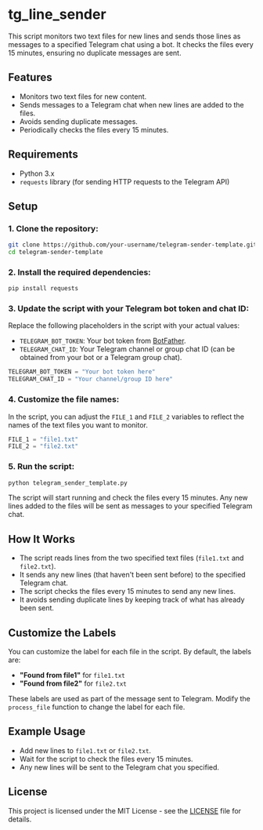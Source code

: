 
# tg_line_sender

This script monitors two text files for new lines and sends those lines as messages to a specified Telegram chat using a bot. It checks the files every 15 minutes, ensuring no duplicate messages are sent.

## Features

- Monitors two text files for new content.
- Sends messages to a Telegram chat when new lines are added to the files.
- Avoids sending duplicate messages.
- Periodically checks the files every 15 minutes.

## Requirements

- Python 3.x
- `requests` library (for sending HTTP requests to the Telegram API)

## Setup

### 1. Clone the repository:

```bash
git clone https://github.com/your-username/telegram-sender-template.git
cd telegram-sender-template
```

### 2. Install the required dependencies:

```bash
pip install requests
```

### 3. Update the script with your Telegram bot token and chat ID:

Replace the following placeholders in the script with your actual values:

- `TELEGRAM_BOT_TOKEN`: Your bot token from [BotFather](https://core.telegram.org/bots#botfather).
- `TELEGRAM_CHAT_ID`: Your Telegram channel or group chat ID (can be obtained from your bot or a Telegram group chat).

```python
TELEGRAM_BOT_TOKEN = "Your bot token here"
TELEGRAM_CHAT_ID = "Your channel/group ID here"
```

### 4. Customize the file names:

In the script, you can adjust the `FILE_1` and `FILE_2` variables to reflect the names of the text files you want to monitor.

```python
FILE_1 = "file1.txt"
FILE_2 = "file2.txt"
```

### 5. Run the script:

```bash
python telegram_sender_template.py
```

The script will start running and check the files every 15 minutes. Any new lines added to the files will be sent as messages to your specified Telegram chat.

## How It Works

- The script reads lines from the two specified text files (`file1.txt` and `file2.txt`).
- It sends any new lines (that haven't been sent before) to the specified Telegram chat.
- The script checks the files every 15 minutes to send any new lines.
- It avoids sending duplicate lines by keeping track of what has already been sent.

## Customize the Labels

You can customize the label for each file in the script. By default, the labels are:

- **"Found from file1"** for `file1.txt`
- **"Found from file2"** for `file2.txt`

These labels are used as part of the message sent to Telegram. Modify the `process_file` function to change the label for each file.

## Example Usage

- Add new lines to `file1.txt` or `file2.txt`.
- Wait for the script to check the files every 15 minutes.
- Any new lines will be sent to the Telegram chat you specified.

## License

This project is licensed under the MIT License - see the [LICENSE](LICENSE) file for details.

